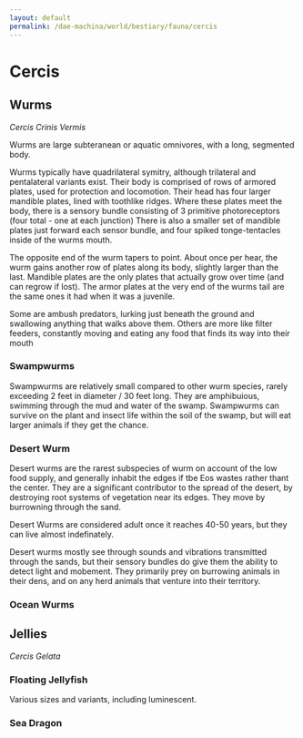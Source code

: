 ```yaml
---
layout: default
permalink: /dae-machina/world/bestiary/fauna/cercis
---
```


# Cercis

## Wurms

*Cercis Crinis Vermis*

Wurms are large subteranean or aquatic omnivores, with a long, segmented body.

Wurms typically have quadrilateral symitry, although trilateral and pentalateral variants exist. Their body is comprised of rows of armored plates, used for protection and locomotion.
Their head has four larger mandible plates, lined with toothlike ridges. Where these plates meet the body, there is a sensory bundle consisting of 3 primitive photoreceptors (four total - one at each junction)
There is also a smaller set of mandible plates just forward each sensor bundle, and four spiked tonge-tentacles inside of the wurms mouth.

The opposite end of the wurm tapers to point. About once per hear, the wurm gains another row of plates along its body, slightly larger than the last. 
Mandible plates are the only plates that actually grow over time (and can regrow if lost). The armor plates at the very end of the wurms tail are the same ones it had when it was a juvenile. 

Some are ambush predators, lurking just beneath the ground and swallowing anything that walks above them. Others are more like filter feeders, constantly moving and eating any food that finds its way into their mouth



### Swampwurms

Swampwurms are relatively small compared to other wurm species, rarely exceeding 2 feet in diameter / 30 feet long.
They are amphibuious, swimming through the mud and water of the swamp.
Swampwurms can survive on the plant and insect life within the soil of the swamp, but will eat larger animals if they get the chance.

### Desert Wurm

Desert wurms are the rarest subspecies of wurm on account of the low food supply, and generally inhabit the edges if tbe Eos wastes rather thant the center. They are a significant contributor to the spread of the desert, 
by destroying root systems of vegetation near its edges. They move by burrowning through the sand.

Desert Wurms are considered adult once it reaches 40-50 years, but they can live almost indefinately.

Desert wurms mostly see through sounds and vibrations transmitted through the sands, but their sensory bundles do give them the ability to detect light and mobement.
They primarily prey on burrowing animals in their dens, and on any herd animals that venture into their territory. 

### Ocean Wurms

## Jellies

*Cercis Gelata*

### Floating Jellyfish

Various sizes and variants, including luminescent.

### Sea Dragon